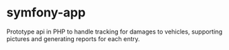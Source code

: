 # symfony-app

Prototype api in PHP to handle tracking for damages to vehicles, supporting pictures and generating reports for each entry.
